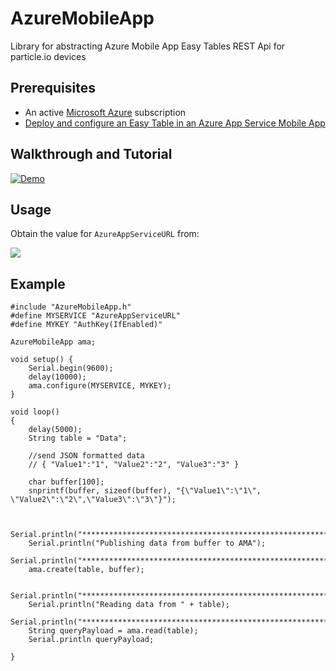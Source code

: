 # AzureMobileApp #
Library for abstracting Azure Mobile App Easy Tables REST Api for particle.io devices

## Prerequisites ##
- An active [Microsoft Azure](http://azure.com) subscription 
- [Deploy and configure an Easy Table in an Azure App Service Mobile App](https://dzone.com/articles/setting-up-easy-tables-in-azure-app-service-mobile)

## Walkthrough and Tutorial ##

[![Demo](https://sec.ch9.ms/ch9/7701/8d7917b8-624e-49d7-b286-ebaaa2ce7701/TheMakerShowEpisode12ConnectingParticlePhotontoCl_960.jpg)](https://channel9.msdn.com/Shows/themakershow/The-Maker-Show-Episode-12-Connecting-Particle-Photon-to-Cloud-Services)



## Usage ##

Obtain the value for `AzureAppServiceURL` from:

![](http://i.imgur.com/2zED5qM.png)


## Example ##

    #include "AzureMobileApp.h" 
	#define MYSERVICE "AzureAppServiceURL"
	#define MYKEY "AuthKey(IfEnabled)"

	AzureMobileApp ama;
	
	void setup() {
	    Serial.begin(9600);
	    delay(10000);
	    ama.configure(MYSERVICE, MYKEY);
	}

	void loop() 
	{
	    delay(5000);
	    String table = "Data";

		//send JSON formatted data
		// { "Value1":"1", "Value2":"2", "Value3":"3" }

    	char buffer[100];
    	snprintf(buffer, sizeof(buffer), "{\"Value1\":\"1\", \"Value2\":\"2\",\"Value3\":\"3\"}");

    
	    Serial.println("**************************************************************");
	    Serial.println("Publishing data from buffer to AMA");
	    Serial.println("**************************************************************");
	    ama.create(table, buffer);

	    Serial.println("**************************************************************");
	    Serial.println("Reading data from " + table);
	    Serial.println("**************************************************************");
	    String queryPayload = ama.read(table);
		Serial.println queryPayload;

	}
